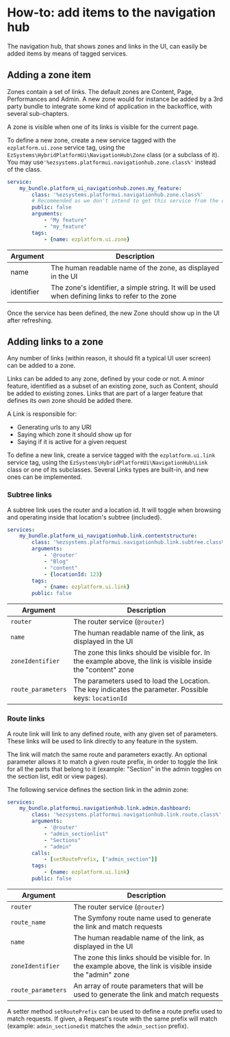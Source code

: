 # How-to: add items to the navigation hub

The navigation hub, that shows zones and links in the UI, can easily be added items
by means of tagged services.

## Adding a zone item
Zones contain a set of links. The default zones are Content, Page, Performances and Admin.
A new zone would for instance be added by a 3rd party bundle to integrate some kind of application
in the backoffice, with several sub-chapters. 

A zone is visible when one of its links is visible for the current page.

To define a new zone, create a new service tagged with the `ezplatform.ui.zone` service tag,
using the `EzSystems\HybridPlatformUi\NavigationHub\Zone` class (or a subclass of it). You
may use`'%ezsystems.platformui.navigationhub.zone.class%'` instead of the class.

```yaml
service:
    my_bundle.platform_ui_navigationhub.zones.my_feature:
        class: '%ezsystems.platformui.navigationhub.zone.class%'
        # Recommended as we don't intend to get this service from the container
        public: false
        arguments:
            - "My feature"
            - "my_feature"
        tags:
            - {name: ezplatform.ui.zone}
``` 

|Argument|Description|
|--------|-----------|
|name|The human readable name of the zone, as displayed in the UI|
|identifier|The zone's identifier, a simple string. It will be used when defining links to refer to the zone|

Once the service has been defined, the new Zone should show up in the UI after refreshing.

## Adding links to a zone
Any number of links (within reason, it should fit a typical UI user screen) can be added to a zone.

Links can be added to any zone, defined by your code or not. A minor feature, identified as a subset of an existing
zone, such as Content, should be added to existing zones. Links that are part of a larger feature that defines its
own zone should be added there.

A Link is responsible for:
- Generating urls to any URI
- Saying which zone it should show up for
- Saying if it is active for a given request

To define a new link, create a service tagged with the `ezplatform.ui.link` service tag,
using the `EzSystems\HybridPlatformUi\NavigationHub\Link` class or one of its subclasses.
Several Links types are built-in, and new ones can be implemented.

### Subtree links
A subtree link uses the router and a location id. It will toggle
when browsing and operating inside that location's subtree (included).

```yaml
services:
    my_bundle.platform_ui_navigationhub.link.contentstructure:
        class: '%ezsystems.platformui.navigationhub.link.subtree.class%'
        arguments:
            - '@router'
            - "Blog"
            - "content"
            - {locationId: 123}
        tags:
            - {name: ezplatform.ui.link}
        public: false
```    

|Argument|Description|
|--------|-----------|
|`router`|The router service (`@router`)|
|`name`|The human readable name of the link, as displayed in the UI|
|`zoneIdentifier`|The zone this links should be visible for. In the example above, the link is visible inside the "content" zone|
|`route_parameters`|The parameters used to load the Location. The key indicates the parameter. Possible keys: `locationId`|

### Route links
A route link will link to any defined route, with any given set of parameters.
These links will be used to link directly to any feature in the system.

The link will match the same route and parameters exactly. An optional parameter allows
it to match a given route prefix, in order to toggle the link for all the parts that
belong to it (example: "Section" in the admin toggles on the section list, edit or view pages).

The following service defines the section link in the admin zone:

```yaml
services:
    my_bundle.platformui.navigationhub.link.admin.dashboard:
        class: '%ezsystems.platformui.navigationhub.link.route.class%'
        arguments:
            - '@router'
            - "admin_sectionlist"
            - "Sections"
            - "admin"
        calls:
            - [setRoutePrefix, ["admin_section"]]
        tags:
            - {name: ezplatform.ui.link}
        public: false
```    

|Argument|Description|
|--------|-----------|
|`router`|The router service (`@router`)|
|`route_name`|The Symfony route name used to generate the link and match requests|
|`name`|The human readable name of the link, as displayed in the UI|
|`zoneIdentifier`|The zone this links should be visible for. In the example above, the link is visible inside the "admin" zone|
|`route_parameters`|An array of route parameters that will be used to generate the link and match requests|

A setter method `setRoutePrefix` can be used to define a route prefix used to match requests.
If given, a Request's route with the same prefix will match (example: `admin_sectionedit` matches the
`admin_section` prefix).

